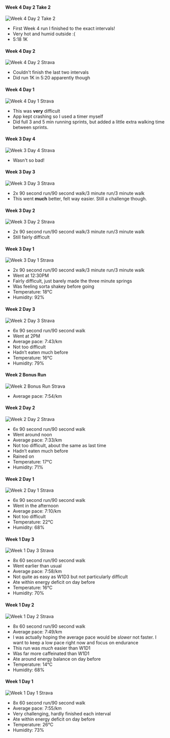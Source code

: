 #### Week 4 Day 2 Take 2

![Week 4 Day 2 Take 2](images/w4d2t2.png)

* First Week 4 run I finished to the exact intervals!
* Very hot and humid outside :(
* 5:18 1K

#### Week 4 Day 2

![Week 4 Day 2 Strava](images/w4d2.png)

* Couldn't finish the last two intervals
* Did run 1K in 5:20 apparently though

#### Week 4 Day 1

![Week 4 Day 1 Strava](images/w4d1.png)

* This was **very** difficult
* App kept crashing so I used a timer myself
* Did full 3 and 5 min running sprints, but added a little extra walking time between sprints.

#### Week 3 Day 4

![Week 3 Day 4 Strava](images/w3d4.png)

* Wasn't so bad!

#### Week 3 Day 3

![Week 3 Day 3 Strava](images/w3d3.png)

* 2x 90 second run/90 second walk/3 minute run/3 minute walk
* This went **much** better, felt way easier. Still a challenge though.

#### Week 3 Day 2

![Week 3 Day 2 Strava](images/w3d2.png)

* 2x 90 second run/90 second walk/3 minute run/3 minute walk
* Still fairly difficult

#### Week 3 Day 1

![Week 3 Day 1 Strava](images/w3d1.png)

* 2x 90 second run/90 second walk/3 minute run/3 minute walk
* Went at 12:30PM
* Fairly difficult, just barely made the three minute springs
* Was feeling sorta shakey before going
* Temperature: 18°C
* Humidity: 92%

#### Week 2 Day 3

![Week 2 Day 3 Strava](images/w2d3.png)

* 6x 90 second run/90 second walk
* Went at 2PM
* Average pace: 7:43/km
* Not too difficult
* Hadn’t eaten much before
* Temperature: 16°C
* Humidity: 79%

#### Week 2 Bonus Run

![Week 2 Bonus Run Strava](images/w2bonusrun.png)

* Average pace: 7:54/km

#### Week 2 Day 2

![Week 2 Day 2 Strava](images/w2d2.png)

* 6x 90 second run/90 second walk
* Went around noon
* Average pace: 7:33/km
* Not too difficult, about the same as last time
* Hadn’t eaten much before
* Rained on
* Temperature: 17°C
* Humidity: 71%

#### Week 2 Day 1

![Week 2 Day 1 Strava](images/w2d1.png)

* 6x 90 second run/90 second walk
* Went in the afternoon
* Average pace: 7:10/km
* Not too difficult
* Temperature: 22°C
* Humidity: 68%

#### Week 1 Day 3

![Week 1 Day 3 Strava](images/w1d3.png)

* 8x 60 second run/90 second walk
* Went earlier than usual
* Average pace: 7:58/km
* Not quite as easy as W1D3 but not particularly difficult
* Ate within energy deficit on day before
* Temperature: 16°C
* Humidity: 70%

#### Week 1 Day 2

![Week 1 Day 2 Strava](images/w1d2.png)

* 8x 60 second run/90 second walk
* Average pace: 7:49/km
* I was actually hoping the average pace would be _slower_ not faster. I want to keep a low pace right now and focus on endurance
* This run was _much_ easier than W1D1
* Was far more caffeinated than W1D1
* Ate around energy balance on day before
* Temperature: 14°C
* Humidity: 68%

#### Week 1 Day 1

![Week 1 Day 1 Strava](images/w1d1.png)

* 8x 60 second run/90 second walk
* Average pace: 7:55/km
* Very challenging, hardly finished each interval
* Ate within energy deficit on day before
* Temperature: 26°C
* Humidity: 73%
